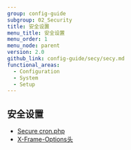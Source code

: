 ```yaml
---
group: config-guide
subgroup: 02_Security
title: 安全设置
menu_title: 安全设置
menu_order: 1
menu_node: parent
version: 2.0
github_link: config-guide/secy/secy.md
functional_areas:
  - Configuration
  - System
  - Setup
---
```


## 安全设置
*	<a href="{{ page.baseurl }}/config-guide/secy/secy-cron.html">Secure cron.php</a>
*	<a href="{{ page.baseurl }}/config-guide/secy/secy-xframe.html">X-Frame-Options头</a>
